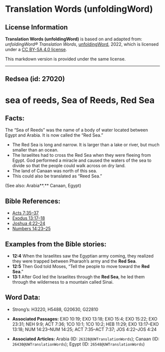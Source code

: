 # Translation Words (unfoldingWord)

## License Information

**Translation Words (unfoldingWord)** is based on and adapted from: _unfoldingWord® Translation Words_, [unfoldingWord](https://unfoldingword.org/utw), 2022, which is licensed under a [CC BY-SA 4.0 license](https://creativecommons.org/licenses/by-sa/4.0/legalcode.en).

This markdown version is provided under the same license.



--------------------------------

## Redsea (id: 27020)

sea of reeds, Sea of Reeds, Red Sea
===================================

Facts:
------

The “Sea of Reeds” was the name of a body of water located between Egypt and Arabia. It is now called the “Red Sea.”

* The Red Sea is long and narrow. It is larger than a lake or river, but much smaller than an ocean.
* The Israelites had to cross the Red Sea when they were fleeing from Egypt. God performed a miracle and caused the waters of the sea to divide so that the people could walk across on dry land.
* The land of Canaan was north of this sea.
* This could also be translated as “Reed Sea.”

(See also: Arabia**.** Canaan, Egypt)

Bible References:
-----------------

* [Acts 7:35–37](https://ref.ly/Acts7:35-Acts7:37)
* [Exodus 13:17–18](https://ref.ly/Exod13:17-Exod13:18)
* [Joshua 4:22–24](https://ref.ly/Josh4:22-Josh4:24)
* [Numbers 14:23–25](https://ref.ly/Num14:23-Num14:25)

Examples from the Bible stories:
--------------------------------

* **12:4** When the Israelites saw the Egyptian army coming, they realized they were trapped between Pharaoh’s army and the **Red Sea**.
* **12:5** Then God told Moses, “Tell the people to move toward the **Red Sea**.”
* **13:1** After God led the Israelites through the **Red Sea**, he led them through the wilderness to a mountain called Sinai.

Word Data:
----------

* Strong’s: H3220, H5488, G20630, G22810

* **Associated Passages:** EXO 10:19; EXO 13:18; EXO 15:4; EXO 15:22; EXO 23:31; NEH 9:9; ACT 7:36; 1CO 10:1; 1CO 10:2; HEB 11:29; EXO 13:17–EXO 13:18; NUM 14:23–NUM 14:25; ACT 7:35–ACT 7:37; JOS 4:22–JOS 4:24
* **Associated Articles:** Arabia (ID: `26328@UWTranslationWords`); Canaan (ID: `26430@UWTranslationWords`); Egypt (ID: `26548@UWTranslationWords`)

